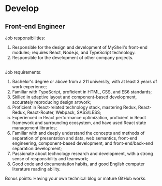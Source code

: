 # Develop

## Front-end Engineer

Job responsibilities:&#x20;

1. Responsible for the design and development of MyShell's front-end modules; requires React, Node.js, and TypeScript technology.
2. Responsible for the development of other company projects.

\
Job requirements:

1. Bachelor's degree or above from a 211 university, with at least 3 years of work experience; &#x20;
2. Familiar with TypeScript, proficient in HTML, CSS, and ES6 standards;
3. Skilled in adaptive layout and component-based development, accurately reproducing design artwork;
4. Proficient in React-related technology stack, mastering Redux, React-Redux, React-Router, Webpack, SASS\LESS; &#x20;
5. Experienced in React performance optimization, proficient in React framework and surrounding ecosystem, and have used React state management libraries;
6. Familiar with and deeply understand the concepts and methods of separation of presentation and data, web semantics, front-end engineering, component-based development, and front-end/back-end separation development;
7. Passionate about technology research and development, with a strong sense of responsibility and teamwork;
8. Good code and documentation habits, and good English computer literature reading ability.

Bonus points: Having your own technical blog or mature GitHub works.